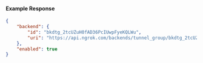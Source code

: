 <!-- Code generated for API Clients. DO NOT EDIT. -->

#### Example Response

```json
{
	"backend": {
		"id": "bkdtg_2tcUZuH0fAD36PcIUwpFyeKQLWu",
		"uri": "https://api.ngrok.com/backends/tunnel_group/bkdtg_2tcUZuH0fAD36PcIUwpFyeKQLWu"
	},
	"enabled": true
}
```
